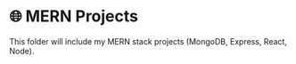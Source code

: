 # 🌐 MERN Projects  
This folder will include my MERN stack projects (MongoDB, Express, React, Node).  

